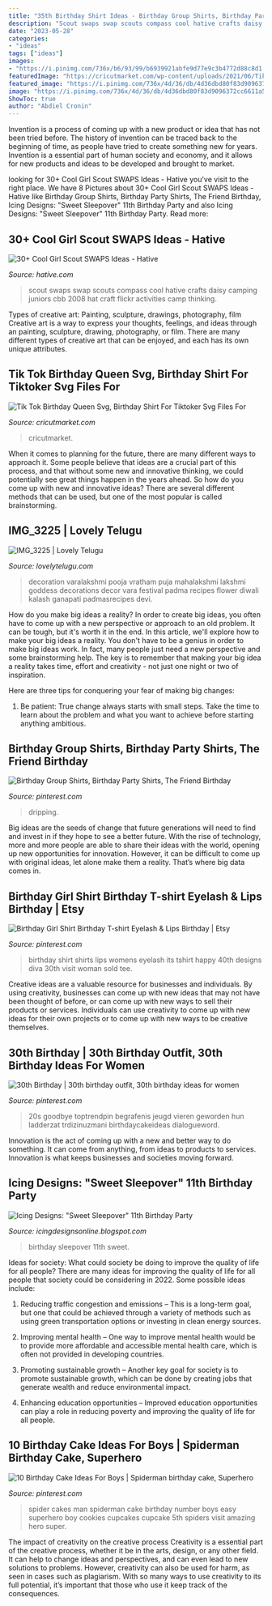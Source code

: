 ```yaml
---
title: "35th Birthday Shirt Ideas - Birthday Group Shirts, Birthday Party Shirts, The Friend Birthday"
description: "Scout swaps swap scouts compass cool hative crafts daisy camping juniors cbb 2008 hat craft flickr activities camp thinking"
date: "2023-05-28"
categories:
- "ideas"
tags: ["ideas"]
images:
- "https://i.pinimg.com/736x/b6/93/99/b6939921abfe9d77e9c3b4772d88c8d1.jpg"
featuredImage: "https://cricutmarket.com/wp-content/uploads/2021/06/Tik-Tok-Birthday-Queen-Svg-BD26062021HB15-800x800.png"
featured_image: "https://i.pinimg.com/736x/4d/36/db/4d36dbd80f83d9096372cc6611a59dd4.jpg"
image: "https://i.pinimg.com/736x/4d/36/db/4d36dbd80f83d9096372cc6611a59dd4.jpg"
ShowToc: true
author: "Abdiel Cronin"
---
```



Invention is a process of coming up with a new product or idea that has not been tried before. The history of invention can be traced back to the beginning of time, as people have tried to create something new for years. Invention is a essential part of human society and economy, and it allows for new products and ideas to be developed and brought to market.

	

		
looking for 30+ Cool Girl Scout SWAPS Ideas - Hative you've visit to the right place. We have 8 Pictures about 30+ Cool Girl Scout SWAPS Ideas - Hative like Birthday Group Shirts, Birthday Party Shirts, The Friend Birthday, Icing Designs: &quot;Sweet Sleepover&quot; 11th Birthday Party and also Icing Designs: &quot;Sweet Sleepover&quot; 11th Birthday Party. Read more:
		
    
## 30+ Cool Girl Scout SWAPS Ideas - Hative

<img loading=lazy src="https://hative.com/wp-content/uploads/2014/03/girl-scout-swaps-ideas/17-compass-girl-scout-swaps.jpg" onerror="this.onerror=null;this.src='https://tse1.mm.bing.net/th?id=OIP.P2lyx9flnDWqw6DBVm6I9wHaE7&amp;pid=15.1';" alt="30+ Cool Girl Scout SWAPS Ideas - Hative">

_Source: hative.com_

>scout swaps swap scouts compass cool hative crafts daisy camping juniors cbb 2008 hat craft flickr activities camp thinking. 

	

Types of creative art: Painting, sculpture, drawings, photography, film
Creative art is a way to express your thoughts, feelings, and ideas through an painting, sculpture, drawing, photography, or film. There are many different types of creative art that can be enjoyed, and each has its own unique attributes.

    
## Tik Tok Birthday Queen Svg, Birthday Shirt For Tiktoker Svg Files For

<img loading=lazy src="https://cricutmarket.com/wp-content/uploads/2021/06/Tik-Tok-Birthday-Queen-Svg-BD26062021HB15-800x800.png" onerror="this.onerror=null;this.src='https://tse1.mm.bing.net/th?id=OIP.d2ZJL09YpR3P8Jw3mE5bqAHaHa&amp;pid=15.1';" alt="Tik Tok Birthday Queen Svg, Birthday Shirt For Tiktoker Svg Files For">

_Source: cricutmarket.com_

>cricutmarket. 

	

When it comes to planning for the future, there are many different ways to approach it. Some people believe that ideas are a crucial part of this process, and that without some new and innovative thinking, we could potentially see great things happen in the years ahead. So how do you come up with new and innovative ideas? There are several different methods that can be used, but one of the most popular is called brainstorming.

    
## IMG_3225 | Lovely Telugu

<img loading=lazy src="http://www.lovelytelugu.com/wp-content/uploads/2016/08/IMG_3225.jpg" onerror="this.onerror=null;this.src='https://tse2.mm.bing.net/th?id=OIP.OWmV86spL-T3Iv4gJzlKnAHaKv&amp;pid=15.1';" alt="IMG_3225 | Lovely Telugu">

_Source: lovelytelugu.com_

>decoration varalakshmi pooja vratham puja mahalakshmi lakshmi goddess decorations decor vara festival padma recipes flower diwali kalash ganapati padmasrecipes devi. 

	

How do you make big ideas a reality?
In order to create big ideas, you often have to come up with a new perspective or approach to an old problem. It can be tough, but it's worth it in the end. In this article, we'll explore how to make your big ideas a reality.
You don't have to be a genius in order to make big ideas work. In fact, many people just need a new perspective and some brainstorming help. The key is to remember that making your big idea a reality takes time, effort and creativity - not just one night or two of inspiration.

Here are three tips for conquering your fear of making big changes: 
1) Be patient: True change always starts with small steps. Take the time to learn about the problem and what you want to achieve before starting anything ambitious.

    
## Birthday Group Shirts, Birthday Party Shirts, The Friend Birthday

<img loading=lazy src="https://i.pinimg.com/736x/ec/f6/f3/ecf6f3760bf3c2796ead8078760d5d08.jpg" onerror="this.onerror=null;this.src='https://tse2.mm.bing.net/th?id=OIP.-hRYGHT6h8PukenSRQYalAHaJ3&amp;pid=15.1';" alt="Birthday Group Shirts, Birthday Party Shirts, The Friend Birthday">

_Source: pinterest.com_

>dripping. 

	

Big ideas are the seeds of change that future generations will need to find and invest in if they hope to see a better future. With the rise of technology, more and more people are able to share their ideas with the world, opening up new opportunities for innovation. However, it can be difficult to come up with original ideas, let alone make them a reality. That’s where big data comes in.

    
## Birthday Girl Shirt Birthday T-shirt Eyelash &amp; Lips Birthday | Etsy

<img loading=lazy src="https://i.pinimg.com/736x/4d/36/db/4d36dbd80f83d9096372cc6611a59dd4.jpg" onerror="this.onerror=null;this.src='https://tse2.mm.bing.net/th?id=OIP.hc7QQW1XygfiiB0vWBalvwHaJ4&amp;pid=15.1';" alt="Birthday Girl Shirt Birthday T-shirt Eyelash &amp; Lips Birthday | Etsy">

_Source: pinterest.com_

>birthday shirt shirts lips womens eyelash its tshirt happy 40th designs diva 30th visit woman sold tee. 

	

Creative ideas are a valuable resource for businesses and individuals. By using creativity, businesses can come up with new ideas that may not have been thought of before, or can come up with new ways to sell their products or services. Individuals can use creativity to come up with new ideas for their own projects or to come up with new ways to be creative themselves.

    
## 30th Birthday | 30th Birthday Outfit, 30th Birthday Ideas For Women

<img loading=lazy src="https://i.pinimg.com/736x/b6/93/99/b6939921abfe9d77e9c3b4772d88c8d1.jpg" onerror="this.onerror=null;this.src='https://tse2.mm.bing.net/th?id=OIP.R15IILNFMdPDh28HvwZDOAHaLt&amp;pid=15.1';" alt="30th Birthday | 30th birthday outfit, 30th birthday ideas for women">

_Source: pinterest.com_

>20s goodbye toptrendpin begrafenis jeugd vieren geworden hun ladderzat trdizinuzmani birthdaycakeideas dialogueword. 

	

Innovation is the act of coming up with a new and better way to do something. It can come from anything, from ideas to products to services. Innovation is what keeps businesses and societies moving forward.

    
## Icing Designs: &quot;Sweet Sleepover&quot; 11th Birthday Party

<img loading=lazy src="http://3.bp.blogspot.com/-spxv68_Fc6k/T2KCF9bjZKI/AAAAAAAAIKM/azMbSdCl6fE/s1600/bellas%2Bparty%2B017%2Bcopy.jpg" onerror="this.onerror=null;this.src='https://tse4.mm.bing.net/th?id=OIP.j2OSqYUbsMP4H8So20VFTQHaLG&amp;pid=15.1';" alt="Icing Designs: &quot;Sweet Sleepover&quot; 11th Birthday Party">

_Source: icingdesignsonline.blogspot.com_

>birthday sleepover 11th sweet. 

	

Ideas for society: What could society be doing to improve the quality of life for all people?
There are many ideas for improving the quality of life for all people that society could be considering in 2022. Some possible ideas include: 
1. Reducing traffic congestion and emissions – This is a long-term goal, but one that could be achieved through a variety of methods such as using green transportation options or investing in clean energy sources. 

2. Improving mental health – One way to improve mental health would be to provide more affordable and accessible mental health care, which is often not provided in developing countries. 

3. Promoting sustainable growth – Another key goal for society is to promote sustainable growth, which can be done by creating jobs that generate wealth and reduce environmental impact. 

4. Enhancing education opportunities – Improved education opportunities can play a role in reducing poverty and improving the quality of life for all people. 


    
## 10 Birthday Cake Ideas For Boys | Spiderman Birthday Cake, Superhero

<img loading=lazy src="https://i.pinimg.com/736x/a2/dc/e7/a2dce75af1f09985885af1260e0e0772.jpg" onerror="this.onerror=null;this.src='https://tse1.mm.bing.net/th?id=OIP.YGPl2tYRKCI59WeBj3Q0XQHaJ6&amp;pid=15.1';" alt="10 Birthday Cake Ideas For Boys | Spiderman birthday cake, Superhero">

_Source: pinterest.com_

>spider cakes man spiderman cake birthday number boys easy superhero boy cookies cupcakes cupcake 5th spiders visit amazing hero super. 

	

The impact of creativity on the creative process
Creativity is a essential part of the creative process, whether it be in the arts, design, or any other field. It can help to change ideas and perspectives, and can even lead to new solutions to problems. However, creativity can also be used for harm, as seen in cases such as plagiarism. With so many ways to use creativity to its full potential, it’s important that those who use it keep track of the consequences.

